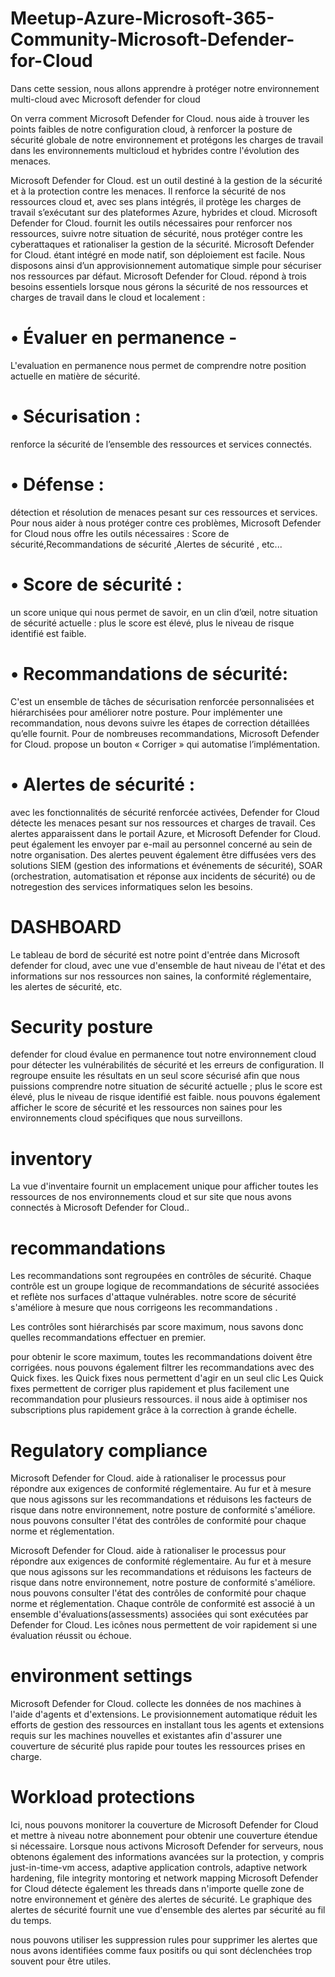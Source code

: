 # Meetup-Azure-Microsoft-365-Community-Microsoft-Defender-for-Cloud

Dans cette session, nous allons apprendre à protéger notre environnement multi-cloud avec Microsoft defender for cloud

On verra  comment Microsoft Defender for Cloud. nous aide à trouver les points faibles de notre configuration cloud, à renforcer la posture de sécurité globale
de notre environnement et protégons les charges de travail dans les environnements multicloud et hybrides contre l'évolution des menaces.

Microsoft Defender for Cloud. est un outil destiné à la gestion de la sécurité et à la protection contre les menaces. Il renforce la sécurité de nos ressources cloud et, avec ses plans intégrés, il protège les charges de travail s’exécutant sur des plateformes Azure, hybrides et cloud.
Microsoft Defender for Cloud. fournit les outils nécessaires pour renforcer nos ressources, suivre notre situation de sécurité, nous protéger contre les cyberattaques et rationaliser la gestion de la sécurité. Microsoft Defender for Cloud. étant intégré en mode natif, son déploiement est facile. Nous disposons ainsi d’un approvisionnement automatique simple pour sécuriser nos ressources par défaut. Microsoft Defender for Cloud. répond à trois besoins essentiels lorsque nous gérons la sécurité de nos ressources et charges de travail dans le cloud et localement :
# •	Évaluer en permanence - 
L'evaluation en permanence nous permet de comprendre notre position actuelle en matière de sécurité.
# •	Sécurisation : 
renforce la sécurité de l’ensemble des ressources et services connectés.
# •	Défense :
détection et résolution de menaces pesant sur ces ressources et services.
Pour nous  aider à nous protéger contre ces problèmes, Microsoft Defender for Cloud nous offre les outils nécessaires  : Score de sécurité,Recommandations de sécurité ,Alertes de sécurité , etc...
# •	Score de sécurité : 
un score unique qui nous permet de savoir, en un clin d’œil, notre situation de sécurité actuelle : plus le score est élevé, plus le niveau de risque identifié est faible.
# •	Recommandations de sécurité: 
C'est un ensemble de tâches de sécurisation renforcée personnalisées et hiérarchisées pour améliorer notre posture. Pour implémenter une recommandation, nous devons suivre les étapes de correction détaillées qu’elle fournit. Pour de nombreuses recommandations, Microsoft Defender for Cloud. propose un bouton « Corriger » qui automatise l’implémentation.
# •	Alertes de sécurité :
avec les fonctionnalités de sécurité renforcée activées, Defender for Cloud détecte les menaces pesant sur nos ressources et charges de travail. Ces alertes apparaissent dans le portail Azure, et Microsoft Defender for Cloud. peut également les envoyer par e-mail au personnel concerné au sein de notre organisation. Des alertes peuvent également être diffusées vers des solutions SIEM (gestion des informations et événements de sécurité), SOAR (orchestration, automatisation et réponse aux incidents de sécurité) ou de notregestion des services informatiques selon les besoins.


# DASHBOARD
Le tableau de bord de sécurité est notre point d'entrée dans Microsoft defender for  cloud, avec une vue d'ensemble  de haut niveau de l'état et des informations sur nos ressources non saines, la conformité réglementaire, les alertes de sécurité, etc.

# Security posture
defender for cloud évalue en permanence tout notre environnement cloud pour détecter les vulnérabilités de sécurité et les erreurs de configuration.
Il regroupe ensuite les résultats en un seul score sécurisé afin que nous puissions comprendre notre situation de sécurité actuelle ; plus le score est élevé, plus le niveau de risque identifié est faible.
nous pouvons également afficher le score de sécurité et les ressources non saines pour les environnements cloud spécifiques que nous surveillons.

# inventory
La vue d'inventaire fournit un emplacement unique pour afficher toutes les ressources de nos environnements cloud et sur site que nous avons connectés à Microsoft Defender for Cloud..

# recommandations
Les recommandations sont regroupées en contrôles de sécurité. Chaque contrôle est un groupe logique de recommandations de sécurité associées et reflète nos surfaces d'attaque vulnérables.
notre score de sécurité s'améliore à mesure que nous corrigeons les recommandations .

Les contrôles sont hiérarchisés par score maximum, nous savons donc quelles recommandations effectuer en premier.

pour obtenir le score maximum, toutes les recommandations doivent être corrigées.
nous pouvons également filtrer les recommandations avec des Quick fixes. les Quick fixes nous permettent d'agir en un seul clic
Les Quick fixes permettent de corriger plus rapidement et plus facilement une recommandation pour plusieurs ressources. il nous aide à optimiser nos subscriptions  plus rapidement grâce à la correction à grande échelle.

# Regulatory compliance
Microsoft Defender for Cloud. aide à rationaliser le processus pour répondre aux exigences de conformité réglementaire. Au fur et à mesure que nous agissons sur les recommandations et réduisons les facteurs de risque dans notre environnement, notre posture de conformité s'améliore.
nous pouvons consulter l'état des contrôles de conformité pour chaque norme et réglementation.

Microsoft Defender for Cloud. aide à rationaliser le processus pour répondre aux exigences de conformité réglementaire. Au fur et à mesure que nous agissons sur les recommandations et réduisons les facteurs de risque dans notre environnement, notre posture de conformité s'améliore.
nous pouvons consulter l'état des contrôles de conformité pour chaque norme et réglementation.
Chaque contrôle de conformité est associé à un ensemble d'évaluations(assessments) associées qui sont exécutées par Defender for Cloud.
Les icônes nous permettent de voir rapidement si une évaluation réussit ou échoue.

# environment settings
Microsoft Defender for Cloud. collecte les données de nos machines à l'aide d'agents et d'extensions. Le provisionnement automatique réduit les efforts de gestion des ressources en installant tous les agents et extensions requis sur les machines nouvelles et existantes afin d'assurer une couverture de sécurité plus rapide pour toutes les ressources prises en charge.

# Workload protections
Ici, nous pouvons monitorer  la couverture de Microsoft Defender for Cloud et mettre à niveau notre abonnement pour obtenir une couverture étendue si nécessaire.
Lorsque nous activons Microsoft Defender for  serveurs, nous obtenons également des informations avancées sur la protection, y compris just-in-time-vm access, adaptive application controls, adaptive network hardening, file integrity montoring et network mapping
Microsoft Defender for Cloud détecte également les threads dans n'importe quelle zone de notre environnement et génère des alertes de sécurité.
Le graphique des alertes de sécurité fournit une vue d'ensemble des alertes par sécurité au fil du temps.

nous pouvons utiliser les suppression rules pour supprimer les alertes que nous avons identifiées comme faux positifs ou qui sont déclenchées trop souvent pour être utiles.
